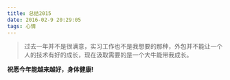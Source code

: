 ```yaml
---
title: 总结2015
date: 2016-02-9 20:29:05
tags: 心情
---
```


> 过去一年并不是很满意，实习工作也不是我想要的那种，外包并不能让一个人的技术有好的成长，现在汲取需要的是一个大牛能带我成长。
<!--more-->

**祝愿今年能越来越好，身体健康!**

